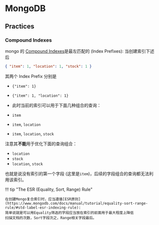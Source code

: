 # MongoDB

## Practices

### Compound Indexes

mongo 的
[Compound Indexes](https://www.mongodb.com/docs/manual/core/indexes/index-types/index-compound/#compound-indexes)是最左匹配的 (Index Prefixes):
当创建索引下述后
```json
{ "item": 1, "location": 1, "stock": 1 }
```

其两个 Index Prefix 分别是

- `{"item": 1}`
- `{"item": 1, "location": 1}`

- 此时当前的索引可以用于下面几种组合的查询：

- `item`
- `item`, `location`
- `item`, `location`, `stock`

注意其**不能**用于优化下面的查询组合：

- `location`
- `stock`
- `location`, `stock`

也就是说没有索引的第一个字段 (这里是`item`)，后续的字段组合的查询都无法利用该索引。

!!! tip "The ESR (Equality, Sort, Range) Rule"

    在创建Mongo复合索引时，应当遵循[ESR原则](https://www.mongodb.com/docs/manual/tutorial/equality-sort-range-rule/#std-label-esr-indexing-rule):
    简单说就是可以用Equality筛选的字段应当放在索引的前面用于最大程度上降低
    扫描文档的次数，Sort字段次之，Range相关字段最后。
